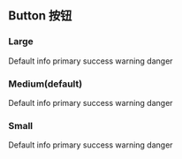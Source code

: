## Button 按钮

### Large
<mo-row :gutter="16">
    <mo-col span="3">
        <mo-button size="lg">Default</mo-button>
    </mo-col>
    <mo-col span="3">
        <mo-button type="info" size="lg">info</mo-button>
    </mo-col>
    <mo-col span="3">
        <mo-button type="primary" size="lg">primary</mo-button>
    </mo-col>
    <mo-col span="3">
        <mo-button type="success" size="lg">success</mo-button>
    </mo-col>
    <mo-col span="3">
        <mo-button type="warning" size="lg">warning</mo-button>
    </mo-col>
    <mo-col span="3">
        <mo-button type="danger" size="lg">danger</mo-button>
    </mo-col>
</mo-row>

### Medium(default)

<mo-row :gutter="16">
    <mo-col span="3">
        <mo-button>Default</mo-button>
    </mo-col>
    <mo-col span="3">
        <mo-button type="info">info</mo-button>
    </mo-col>
    <mo-col span="3">
        <mo-button type="primary">primary</mo-button>
    </mo-col>
    <mo-col span="3">
        <mo-button type="success">success</mo-button>
    </mo-col>
    <mo-col span="3">
        <mo-button type="warning">warning</mo-button>
    </mo-col>
    <mo-col span="3">
        <mo-button type="danger">danger</mo-button>
    </mo-col>
</mo-row>

### Small

<mo-row :gutter="16">
    <mo-col span="3">
        <mo-button size="sm">Default</mo-button>
    </mo-col>
    <mo-col span="3">
        <mo-button type="info" size="sm">info</mo-button>
    </mo-col>
    <mo-col span="3">
        <mo-button type="primary" size="sm">primary</mo-button>
    </mo-col>
    <mo-col span="3">
        <mo-button type="success" size="sm">success</mo-button>
    </mo-col>
    <mo-col span="3">
        <mo-button type="warning" size="sm">warning</mo-button>
    </mo-col>
    <mo-col span="3">
        <mo-button type="danger" size="sm">danger</mo-button>
    </mo-col>
</mo-row>
